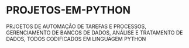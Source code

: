 # PROJETOS-EM-PYTHON
PRJOETOS DE AUTOMAÇÃO DE TAREFAS E PROCESSOS, GERENCIAMENTO DE BANCOS DE DADOS, ANÁLISE E TRATAMENTO DE DADOS, TODOS CODIFICADOS EM LINGUAGEM PYTHON
